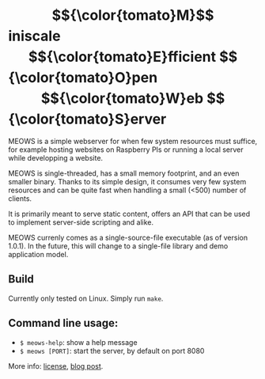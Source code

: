 $${\color{tomato}M}$$iniscale $${\color{tomato}E}fficient $${\color{tomato}O}pen $${\color{tomato}W}eb $${\color{tomato}S}erver
===

MEOWS is a simple webserver for when few system resources must suffice, for example hosting websites on Raspberry PIs or running a local server while developping a website.

MEOWS is single-threaded, has a small memory footprint, and an even smaller binary.
Thanks to its simple design, it consumes very few system resources and can be quite fast when handling a small (<500) number of clients.

It is primarily meant to serve static content, offers an API that can be used to implement server-side scripting and alike.

MEOWS currenly comes as a single-source-file executable (as of version 1.0.1). In the future, this will change to a single-file library and demo application model.

## Build
Currently only tested on Linux. Simply run `make`.

## Command line usage:
- `$ meows-help`: show a help message
- `$ meows [PORT]`: start the server, by default on port 8080

More info: [license](LICENSE), [blog post](https://raulcotar.github.io/posts/meows).
